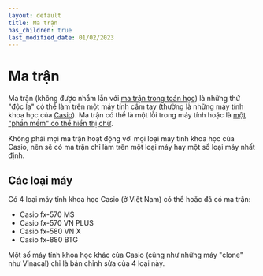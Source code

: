 ```yaml
---
layout: default
title: Ma trận
has_children: true
last_modified_date: 01/02/2023
---
```


# Ma trận
Ma trận (không được nhầm lẫn với [ma trận trong toán học](https://vi.wikipedia.org/wiki/Ma_tr%E1%BA%ADn_(to%C3%A1n_h%E1%BB%8Dc))) là những thứ "độc lạ" có thể làm trên một máy tính cầm tay (thường là những máy tính khoa học của [Casio](https://vi.wikipedia.org/wiki/Casio)). Ma trận có thể là một lỗi trong máy tính hoặc là [một "phần mềm" có thể hiển thị chữ](/thu-vien-ma-tran/docs/ma-tran/ma-tran-danh-chu.html).

Không phải mọi ma trận hoạt động với mọi loại máy tính khoa học của Casio, nên sẽ có ma trận chỉ làm trên một loại máy hay một số loại máy nhất định.

## Các loại máy
Có 4 loại máy tính khoa học Casio (ở Việt Nam) có thể hoặc đã có ma trận:
- Casio fx-570 MS
- Casio fx-570 VN PLUS
- Casio fx-580 VN X
- Casio fx-880 BTG

Một số máy tính khoa học khác của Casio (cũng như những máy "clone" như Vinacal) chỉ là bản chỉnh sửa của 4 loại này.
